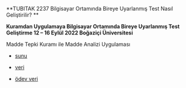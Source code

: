 
**TUBITAK 2237
Bilgisayar Ortamında Bireye Uyarlanmış Test Nasıl Geliştirilir? **

**Kuramdan Uygulamaya Bilgisayar Ortamında Bireye Uyarlanmış Test Geliştirme
12 – 16 Eylül 2022
Boğaziçi Üniversitesi**

Madde Tepki Kuramı ile Madde Analizi Uygulaması

- [sunu](https://atalay-k.github.io/mirt_k/)

- [veri](https://raw.githubusercontent.com/atalay-k/mirt_k/main/dichotomous.csv)

- [ödev veri](https://raw.githubusercontent.com/atalay-k/mirt_k/main/veri.csv/)
